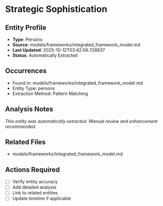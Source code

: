 # Strategic Sophistication

## Entity Profile
- **Type**: Persons
- **Source**: models/frameworks/integrated_framework_model.md
- **Last Updated**: 2025-10-12T03:42:06.726637
- **Status**: Automatically Extracted

## Occurrences
- Found in: models/frameworks/integrated_framework_model.md
- Entity Type: persons
- Extraction Method: Pattern Matching

## Analysis Notes
*This entity was automatically extracted. Manual review and enhancement recommended.*

## Related Files
- models/frameworks/integrated_framework_model.md

## Actions Required
- [ ] Verify entity accuracy
- [ ] Add detailed analysis
- [ ] Link to related entities
- [ ] Update timeline if applicable
